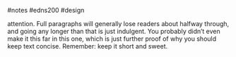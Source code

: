 #notes #edns200  #design 




attention. Full paragraphs will generally lose readers about halfway through, and going any longer than that is just indulgent. You probably didn’t even make it this far in this one, which is just further proof of why you should keep text concise. Remember: keep it short and sweet.